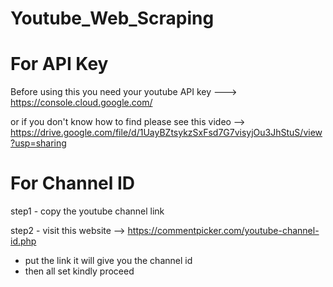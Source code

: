 # Youtube_Web_Scraping

# For API Key 
Before using this you need your youtube API key ---> https://console.cloud.google.com/

or if you don't know how to find please see this video --> https://drive.google.com/file/d/1UayBZtsykzSxFsd7G7visyjOu3JhStuS/view?usp=sharing

# For Channel ID
step1 - copy the youtube channel link

step2 - visit this website --> https://commentpicker.com/youtube-channel-id.php
- put the link it will give you the channel id
- then all set kindly proceed
